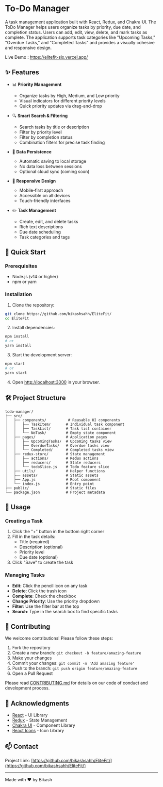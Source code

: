 # To-Do Manager

A task management application built with React, Redux, and Chakra UI. The ToDo Manager helps users organize tasks by priority, due date, and completion status. Users can add, edit, view, delete, and mark tasks as complete. The application supports task categories like "Upcoming Tasks," "Overdue Tasks," and "Completed Tasks" and provides a visually cohesive and responsive design.

Live Demo :
    https://elitefit-six.vercel.app/
## ✨ Features

- 📊 **Priority Management**
  - Organize tasks by High, Medium, and Low priority
  - Visual indicators for different priority levels
  - Quick priority updates via drag-and-drop

- 🔍 **Smart Search & Filtering**
  - Search tasks by title or description
  - Filter by priority level
  - Filter by completion status
  - Combination filters for precise task finding

- 💾 **Data Persistence**
  - Automatic saving to local storage
  - No data loss between sessions
  - Optional cloud sync (coming soon)

- 📱 **Responsive Design**
  - Mobile-first approach
  - Accessible on all devices
  - Touch-friendly interfaces

- ✏️ **Task Management**
  - Create, edit, and delete tasks
  - Rich text descriptions
  - Due date scheduling
  - Task categories and tags

## 🚀 Quick Start

### Prerequisites

- Node.js (v14 or higher)
- npm or yarn

### Installation

1. Clone the repository:
```bash
git clone https://github.com/bikashsahh/EliteFit/
cd EliteFit
```

2. Install dependencies:
```bash
npm install
# or
yarn install
```

3. Start the development server:
```bash
npm start
# or
yarn start
```

4. Open [http://localhost:3000](http://localhost:3000) in your browser.

## 🛠️ Project Structure

```
todo-manager/
├── src/
│   ├── components/          # Reusable UI components
│   │   ├── TaskItem/       # Individual task component
│   │   ├── TaskList/       # Task list container
│   │   └── NoTask/         # Empty state component
│   ├── pages/              # Application pages
│   │   ├── UpcomingTasks/  # Upcoming tasks view
│   │   ├── OverdueTasks/   # Overdue tasks view
│   │   └── Completed/      # Completed tasks view
│   ├── redux-store/        # State management
│   │   ├── actions/        # Redux actions
│   │   ├── reducers/       # State reducers
│   │   └── todoSlice.js    # Todo feature slice
│   ├── utils/              # Helper functions
│   ├── assets/             # Static assets
│   ├── App.js              # Root component
│   └── index.js            # Entry point
├── public/                 # Static files
└── package.json            # Project metadata
```

## 📖 Usage

### Creating a Task

1. Click the "+" button in the bottom right corner
2. Fill in the task details:
   - Title (required)
   - Description (optional)
   - Priority level
   - Due date (optional)
3. Click "Save" to create the task

### Managing Tasks

- **Edit**: Click the pencil icon on any task
- **Delete**: Click the trash icon
- **Complete**: Check the checkbox
- **Change Priority**: Use the priority dropdown
- **Filter**: Use the filter bar at the top
- **Search**: Type in the search box to find specific tasks


## 🤝 Contributing

We welcome contributions! Please follow these steps:

1. Fork the repository
2. Create a new branch: `git checkout -b feature/amazing-feature`
3. Make your changes
4. Commit your changes: `git commit -m 'Add amazing feature'`
5. Push to the branch: `git push origin feature/amazing-feature`
6. Open a Pull Request

Please read [CONTRIBUTING.md](CONTRIBUTING.md) for details on our code of conduct and development process.


## 🙏 Acknowledgments

- [React](https://reactjs.org/) - UI Library
- [Redux](https://redux.js.org/) - State Management
- [Chakra UI](https://chakra-ui.com/) - Component Library
- [React Icons](https://react-icons.github.io/react-icons/) - Icon Library

## 📫 Contact

Project Link: [https://github.com/bikashsahh/EliteFit/](https://github.com/bikashsahh/EliteFit/)

---
Made with ❤️ by Bikash